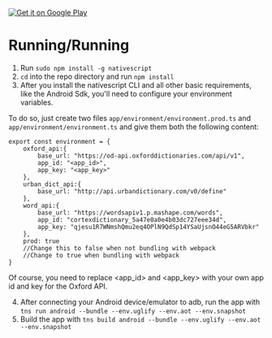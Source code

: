 [![Get it on Google Play](https://play.google.com/intl/en_us/badges/images/generic/en_badge_web_generic.png)](https://play.google.com/store/apps/details?id=org.nativescript.CortexDictionary)

# Running/Running

1. Run `sudo npm install -g nativescript`
2. `cd` into the repo directory and run `npm install` 
3. After you install the nativescript CLI and all other basic requirements, like the Android Sdk, you'll need to configure your environment variables.

To do so, just create two files `app/environment/environment.prod.ts` and `app/environment/environment.ts` and give them both the following content:

	export const environment = {
	    oxford_api:{
			base_url: "https://od-api.oxforddictionaries.com/api/v1",
			app_id: "<app_id>",
			app_key: "<app_key>"
	    },
	    urban_dict_api:{
			base_url: "http://api.urbandictionary.com/v0/define"
	    },
		word_api:{
			base_url: "https://wordsapiv1.p.mashape.com/words",
			app_id: "cortexdictionary_5a47e0a0e4b03dc727eee34d",
			app_key: "qjesu1R7WNmshQmu2eq4OPlN9QdSp14YSaUjsnO44eG5ARVbkr"
    	},
		prod: true
		//Change this to false when not bundling with webpack
		//Change to true when bundling with webpack
	}

Of course, you need to replace <app_id> and <app_key> with your own app id and key for the Oxford API.

4. After connecting your Android device/emulator to adb, run the app with `tns run android --bundle --env.uglify --env.aot --env.snapshot`
5. Build the app with `tns build android --bundle --env.uglify --env.aot --env.snapshot`
